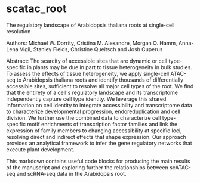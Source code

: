 # scatac_root

The regulatory landscape of Arabidopsis thaliana roots at single-cell resolution

Authors: Michael W. Dorrity, Cristina M. Alexandre, Morgan O. Hamm, Anna-Lena Vigil, Stanley Fields, Christine Queitsch and Josh Cuperus

Abstract: The scarcity of accessible sites that are dynamic or cell type-specific in plants may be due in part to tissue heterogeneity in bulk studies. To assess the effects of tissue heterogeneity, we apply single-cell ATAC-seq to Arabidopsis thaliana roots and identify thousands of differentially accessible sites, sufficient to resolve all major cell types of the root. We find that the entirety of a cell's regulatory landscape and its transcriptome independently capture cell type identity. We leverage this shared information on cell identity to integrate accessibility and transcriptome data to characterize developmental progression, endoreduplication and cell division. We further use the combined data to characterize cell type-specific motif enrichments of transcription factor families and link the expression of family members to changing accessibility at specific loci, resolving direct and indirect effects that shape expression. Our approach provides an analytical framework to infer the gene regulatory networks that execute plant development.


This markdown contains useful code blocks for producing the main results of the manuscript and exploring further the relationships between scATAC-seq and scRNA-seq data in the Arabidopsis root. 